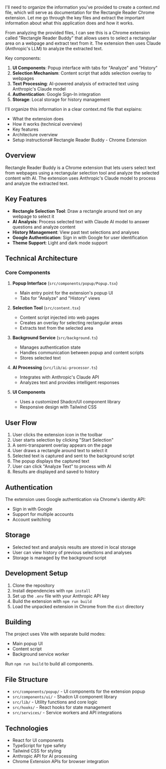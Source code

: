<think>I'll need to organize the information you've provided to create a context.md file, which will serve as documentation for the Rectangle Reader Chrome extension. Let me go through the key files and extract the important information about what this application does and how it works.

From analyzing the provided files, I can see this is a Chrome extension called "Rectangle Reader Buddy" that allows users to select a rectangular area on a webpage and extract text from it. The extension then uses Claude (Anthropic's LLM) to analyze the extracted text.

Key components:
1. **UI Components**: Popup interface with tabs for "Analyze" and "History"
2. **Selection Mechanism**: Content script that adds selection overlay to webpages
3. **Text Processing**: AI-powered analysis of extracted text using Anthropic's Claude model
4. **Authentication**: Google Sign-In integration
5. **Storage**: Local storage for history management

I'll organize this information in a clear context.md file that explains:
- What the extension does
- How it works (technical overview)
- Key features
- Architecture overview
- Setup instructions</think># Rectangle Reader Buddy - Chrome Extension

## Overview

Rectangle Reader Buddy is a Chrome extension that lets users select text from webpages using a rectangular selection tool and analyze the selected content with AI. The extension uses Anthropic's Claude model to process and analyze the extracted text.

## Key Features

- **Rectangle Selection Tool**: Draw a rectangle around text on any webpage to select it
- **AI Analysis**: Process selected text with Claude AI model to answer questions and analyze content
- **History Management**: View past text selections and analyses
- **Google Authentication**: Sign in with Google for user identification
- **Theme Support**: Light and dark mode support

## Technical Architecture

### Core Components

1. **Popup Interface** (`src/components/popup/Popup.tsx`)
   - Main entry point for the extension's popup UI
   - Tabs for "Analyze" and "History" views

2. **Selection Tool** (`src/content.tsx`)
   - Content script injected into web pages
   - Creates an overlay for selecting rectangular areas
   - Extracts text from the selected area

3. **Background Service** (`src/background.ts`)
   - Manages authentication state
   - Handles communication between popup and content scripts
   - Stores selected text

4. **AI Processing** (`src/lib/ai-processor.ts`)
   - Integrates with Anthropic's Claude API
   - Analyzes text and provides intelligent responses

5. **UI Components**
   - Uses a customized Shadcn/UI component library
   - Responsive design with Tailwind CSS

## User Flow

1. User clicks the extension icon in the toolbar
2. User starts selection by clicking "Start Selection"
3. A semi-transparent overlay appears on the page
4. User draws a rectangle around text to select it
5. Selected text is captured and sent to the background script
6. The popup displays the captured text
7. User can click "Analyze Text" to process with AI
8. Results are displayed and saved to history

## Authentication

The extension uses Google authentication via Chrome's identity API:
- Sign in with Google
- Support for multiple accounts
- Account switching

## Storage

- Selected text and analysis results are stored in local storage
- User can view history of previous selections and analyses
- Storage is managed by the background script

## Development Setup

1. Clone the repository
2. Install dependencies with `npm install`
3. Set up the `.env` file with your Anthropic API key
4. Build the extension with `npm run build`
5. Load the unpacked extension in Chrome from the `dist` directory

## Building

The project uses Vite with separate build modes:
- Main popup UI
- Content script
- Background service worker

Run `npm run build` to build all components.

## File Structure

- `src/components/popup/` - UI components for the extension popup
- `src/components/ui/` - Shadcn UI component library
- `src/lib/` - Utility functions and core logic
- `src/hooks/` - React hooks for state management
- `src/services/` - Service workers and API integrations

## Technologies

- React for UI components
- TypeScript for type safety
- Tailwind CSS for styling
- Anthropic API for AI processing
- Chrome Extension APIs for browser integration

